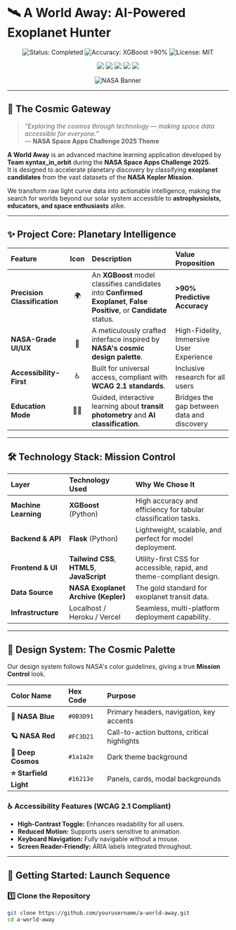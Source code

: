 # 🛰️ A World Away: AI-Powered Exoplanet Hunter  

<p align="center">
  <img src="https://img.shields.io/badge/Status-Project%20Completed-0B3D91?style=for-the-badge&logo=appveyor&logoColor=white" alt="Status: Completed">
  <img src="https://img.shields.io/badge/Accuracy-XGBoost%20%3E90%25-FC3D21?style=for-the-badge&logo=databricks&logoColor=white" alt="Accuracy: XGBoost >90%">
  <img src="https://img.shields.io/badge/License-MIT-16213E?style=for-the-badge&logo=github&logoColor=white" alt="License: MIT">
</p>

<p align="center">
  <img src="https://img.shields.io/badge/Python-3.9%2B-3776AB?style=for-the-badge&logo=python&logoColor=white">
  <img src="https://img.shields.io/badge/Flask-2.0-000000?style=for-the-badge&logo=flask&logoColor=white">
  <img src="https://img.shields.io/badge/TailwindCSS-3.0-06B6D4?style=for-the-badge&logo=tailwindcss&logoColor=white">
  <img src="https://img.shields.io/badge/Deployed%20On-Heroku%20%7C%20Vercel-430098?style=for-the-badge&logo=heroku&logoColor=white">
  <img src="https://img.shields.io/badge/Data%20Source-NASA%20Exoplanet%20Archive-FF6F00?style=for-the-badge&logo=nasa&logoColor=white">
</p>

<div align="center">

![NASA Banner](https://via.placeholder.com/1200x400/0B3D91/FFFFFF?text=🚀+A+World+Away+AI-Powered+Exoplanet+Hunter+🌌)

</div>

---

## 🌌 The Cosmic Gateway  

> *"Exploring the cosmos through technology — making space data accessible for everyone."*  
> — **NASA Space Apps Challenge 2025 Theme**  

**A World Away** is an advanced machine learning application developed by **Team syntax_in_orbit** during the **NASA Space Apps Challenge 2025**.  
It is designed to accelerate planetary discovery by classifying **exoplanet candidates** from the vast datasets of the **NASA Kepler Mission**.  

We transform raw light curve data into actionable intelligence, making the search for worlds beyond our solar system accessible to **astrophysicists, educators, and space enthusiasts** alike.  

---

## ✨ Project Core: Planetary Intelligence  

| Feature | Icon | Description | Value Proposition |
| :--- | :---: | :--- | :--- |
| **Precision Classification** | 🌍 | An **XGBoost** model classifies candidates into **Confirmed Exoplanet**, **False Positive**, or **Candidate** status. | **>90% Predictive Accuracy** |
| **NASA-Grade UI/UX** | 🎨 | A meticulously crafted interface inspired by **NASA's cosmic design palette**. | High-Fidelity, Immersive User Experience |
| **Accessibility-First** | ♿ | Built for universal access, compliant with **WCAG 2.1 standards**. | Inclusive research for all users |
| **Education Mode** | 🧑‍🎓 | Guided, interactive learning about **transit photometry** and **AI classification**. | Bridges the gap between data and discovery |

---

## 🛠️ Technology Stack: Mission Control  

| Layer | Technology Used | Why We Chose It |
| :--- | :--- | :--- |
| **Machine Learning** | **XGBoost** (Python) | High accuracy and efficiency for tabular classification tasks. |
| **Backend & API** | **Flask** (Python) | Lightweight, scalable, and perfect for model deployment. |
| **Frontend & UI** | **Tailwind CSS**, **HTML5**, **JavaScript** | Utility-first CSS for accessible, rapid, and theme-compliant design. |
| **Data Source** | **NASA Exoplanet Archive (Kepler)** | The gold standard for exoplanet transit data. |
| **Infrastructure** | Localhost / Heroku / Vercel | Seamless, multi-platform deployment capability. |

---

## 🎨 Design System: The Cosmic Palette  

Our design system follows NASA's color guidelines, giving a true **Mission Control** look.  

| Color Name | Hex Code | Purpose |
| :--- | :--- | :--- |
| **🚀 NASA Blue** | `#0B3D91` | Primary headers, navigation, key accents |
| **🪐 NASA Red** | `#FC3D21` | Call-to-action buttons, critical highlights |
| **🌌 Deep Cosmos** | `#1a1a2e` | Dark theme background |
| **⭐ Starfield Light** | `#16213e` | Panels, cards, modal backgrounds |

### ♿ Accessibility Features (WCAG 2.1 Compliant)  
- **High-Contrast Toggle:** Enhances readability for all users.  
- **Reduced Motion:** Supports users sensitive to animation.  
- **Keyboard Navigation:** Fully navigable without a mouse.  
- **Screen Reader-Friendly:** ARIA labels integrated throughout.  

---

## 🚀 Getting Started: Launch Sequence  

### 1️⃣ Clone the Repository  
```bash
git clone https://github.com/yourusername/a-world-away.git
cd a-world-away
